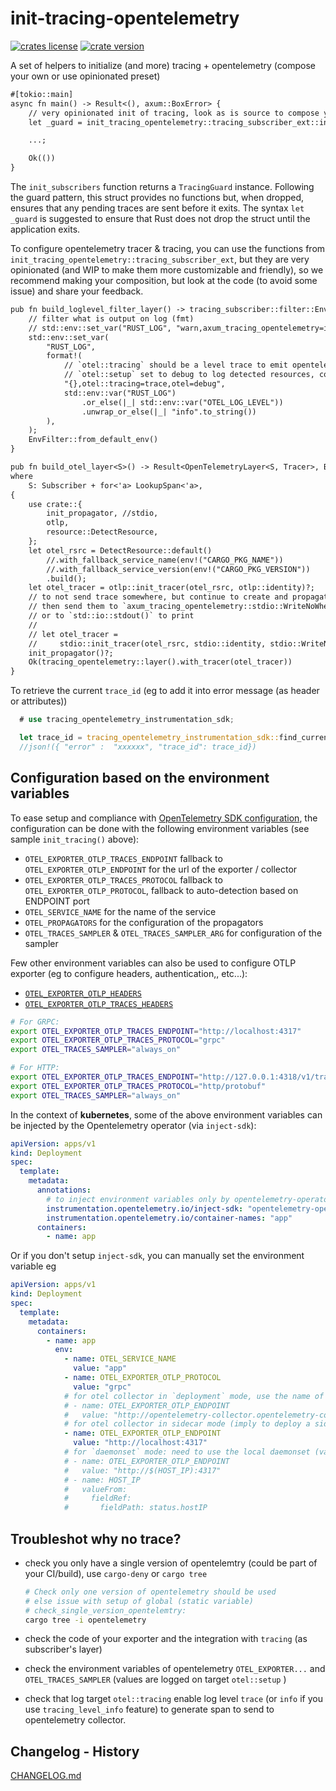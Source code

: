 # init-tracing-opentelemetry

[![crates license](https://img.shields.io/crates/l/init-tracing-opentelemetry.svg)](http://creativecommons.org/publicdomain/zero/1.0/)
[![crate version](https://img.shields.io/crates/v/init-tracing-opentelemetry.svg)](https://crates.io/crates/init-tracing-opentelemetry)

A set of helpers to initialize (and more) tracing + opentelemetry (compose your own or use opinionated preset)

```txt
#[tokio::main]
async fn main() -> Result<(), axum::BoxError> {
    // very opinionated init of tracing, look as is source to compose your own
    let _guard = init_tracing_opentelemetry::tracing_subscriber_ext::init_subscribers()?;

    ...;

    Ok(())
}
```

The `init_subscribers` function returns a `TracingGuard` instance. Following the guard pattern, this struct provides no functions but, when dropped, ensures that any pending traces are sent before it exits. The syntax `let _guard` is suggested to ensure that Rust does not drop the struct until the application exits.

To configure opentelemetry tracer & tracing, you can use the functions from `init_tracing_opentelemetry::tracing_subscriber_ext`, but they are very opinionated (and WIP to make them more customizable and friendly), so we recommend making your composition, but look at the code (to avoid some issue) and share your feedback.

```txt
pub fn build_loglevel_filter_layer() -> tracing_subscriber::filter::EnvFilter {
    // filter what is output on log (fmt)
    // std::env::set_var("RUST_LOG", "warn,axum_tracing_opentelemetry=info,otel=debug");
    std::env::set_var(
        "RUST_LOG",
        format!(
            // `otel::tracing` should be a level trace to emit opentelemetry trace & span
            // `otel::setup` set to debug to log detected resources, configuration read and infered
            "{},otel::tracing=trace,otel=debug",
            std::env::var("RUST_LOG")
                .or_else(|_| std::env::var("OTEL_LOG_LEVEL"))
                .unwrap_or_else(|_| "info".to_string())
        ),
    );
    EnvFilter::from_default_env()
}

pub fn build_otel_layer<S>() -> Result<OpenTelemetryLayer<S, Tracer>, BoxError>
where
    S: Subscriber + for<'a> LookupSpan<'a>,
{
    use crate::{
        init_propagator, //stdio,
        otlp,
        resource::DetectResource,
    };
    let otel_rsrc = DetectResource::default()
        //.with_fallback_service_name(env!("CARGO_PKG_NAME"))
        //.with_fallback_service_version(env!("CARGO_PKG_VERSION"))
        .build();
    let otel_tracer = otlp::init_tracer(otel_rsrc, otlp::identity)?;
    // to not send trace somewhere, but continue to create and propagate,...
    // then send them to `axum_tracing_opentelemetry::stdio::WriteNoWhere::default()`
    // or to `std::io::stdout()` to print
    //
    // let otel_tracer =
    //     stdio::init_tracer(otel_rsrc, stdio::identity, stdio::WriteNoWhere::default())?;
    init_propagator()?;
    Ok(tracing_opentelemetry::layer().with_tracer(otel_tracer))
}
```

To retrieve the current `trace_id` (eg to add it into error message (as header or attributes))

```rust
  # use tracing_opentelemetry_instrumentation_sdk;

  let trace_id = tracing_opentelemetry_instrumentation_sdk::find_current_trace_id();
  //json!({ "error" :  "xxxxxx", "trace_id": trace_id})
```

## Configuration based on the environment variables

To ease setup and compliance with [OpenTelemetry SDK configuration](https://opentelemetry.io/docs/concepts/sdk-configuration/general-sdk-configuration/), the configuration can be done with the following environment variables (see sample `init_tracing()` above):

- `OTEL_EXPORTER_OTLP_TRACES_ENDPOINT` fallback to `OTEL_EXPORTER_OTLP_ENDPOINT` for the url of the exporter / collector
- `OTEL_EXPORTER_OTLP_TRACES_PROTOCOL` fallback to `OTEL_EXPORTER_OTLP_PROTOCOL`, fallback to auto-detection based on ENDPOINT port
- `OTEL_SERVICE_NAME` for the name of the service
- `OTEL_PROPAGATORS` for the configuration of the propagators
- `OTEL_TRACES_SAMPLER` & `OTEL_TRACES_SAMPLER_ARG` for configuration of the sampler

Few other environment variables can also be used to configure OTLP exporter (eg to configure headers, authentication,, etc...):

- [`OTEL_EXPORTER_OTLP_HEADERS`](https://opentelemetry.io/docs/languages/sdk-configuration/otlp-exporter/#otel_exporter_otlp_headers)
- [`OTEL_EXPORTER_OTLP_TRACES_HEADERS`](https://opentelemetry.io/docs/languages/sdk-configuration/otlp-exporter/#otel_exporter_otlp_traces_headers)

```sh
# For GRPC:
export OTEL_EXPORTER_OTLP_TRACES_ENDPOINT="http://localhost:4317"
export OTEL_EXPORTER_OTLP_TRACES_PROTOCOL="grpc"
export OTEL_TRACES_SAMPLER="always_on"

# For HTTP:
export OTEL_EXPORTER_OTLP_TRACES_ENDPOINT="http://127.0.0.1:4318/v1/traces"
export OTEL_EXPORTER_OTLP_TRACES_PROTOCOL="http/protobuf"
export OTEL_TRACES_SAMPLER="always_on"
```

In the context of **kubernetes**, some of the above environment variables can be injected by the Opentelemetry operator (via `inject-sdk`):

```yaml
apiVersion: apps/v1
kind: Deployment
spec:
  template:
    metadata:
      annotations:
        # to inject environment variables only by opentelemetry-operator
        instrumentation.opentelemetry.io/inject-sdk: "opentelemetry-operator/instrumentation"
        instrumentation.opentelemetry.io/container-names: "app"
      containers:
        - name: app
```

Or if you don't setup `inject-sdk`, you can manually set the environment variable eg

```yaml
apiVersion: apps/v1
kind: Deployment
spec:
  template:
    metadata:
      containers:
        - name: app
          env:
            - name: OTEL_SERVICE_NAME
              value: "app"
            - name: OTEL_EXPORTER_OTLP_PROTOCOL
              value: "grpc"
            # for otel collector in `deployment` mode, use the name of the service
            # - name: OTEL_EXPORTER_OTLP_ENDPOINT
            #   value: "http://opentelemetry-collector.opentelemetry-collector:4317"
            # for otel collector in sidecar mode (imply to deploy a sidecar CR per namespace)
            - name: OTEL_EXPORTER_OTLP_ENDPOINT
              value: "http://localhost:4317"
            # for `daemonset` mode: need to use the local daemonset (value interpolated by k8s: `$(...)`)
            # - name: OTEL_EXPORTER_OTLP_ENDPOINT
            #   value: "http://$(HOST_IP):4317"
            # - name: HOST_IP
            #   valueFrom:
            #     fieldRef:
            #       fieldPath: status.hostIP
```

## Troubleshot why no trace?

- check you only have a single version of opentelemtry (could be part of your CI/build), use `cargo-deny` or `cargo tree`

    ```sh
    # Check only one version of opentelemetry should be used
    # else issue with setup of global (static variable)
    # check_single_version_opentelemtry:
    cargo tree -i opentelemetry
    ```

- check the code of your exporter and the integration with `tracing` (as subscriber's layer)
- check the environment variables of opentelemetry `OTEL_EXPORTER...` and `OTEL_TRACES_SAMPLER` (values are logged on target `otel::setup` )
- check that log target `otel::tracing` enable log level `trace` (or `info` if you use `tracing_level_info` feature) to generate span to send to opentelemetry collector.

## Changelog - History

[CHANGELOG.md](https://github.com/davidB/tracing-opentelemetry-instrumentation-sdk/blob/main/CHANGELOG.md)

